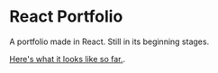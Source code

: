 # React Portfolio

A portfolio made in React. Still in its beginning stages.

[Here's what it looks like so far.](https://robertareedy.github.io/react-portfolio/).

